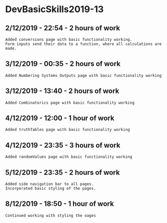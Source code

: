 # DevBasicSkills2019-13
## 2/12/2019 - 22:54 - 2 hours of work
    Added conversions page with basic functionality working.
    Form inputs send their data to a function, where all calculations are made.

## 3/12/2019 - 00:35 - 2 hours of work
    Added Numbering Systems Outputs page with basic functionality working

## 3/12/2019 - 13:40 - 2 hours of work
    Added Combinatorics page with basic functionality working

## 4/12/2019 - 12:00 - 1 hour of work
    Added truthTables page with basic functionality working

## 4/12/2019 - 23:35 - 3 hours of work
    Added randomValues page with basic functionality working

## 5/12/2019 - 23:35 - 2 hours of work
    Added side navigation bar to all pages.
    Incorporated basic styling of the pages.

## 8/12/2019 - 18:50 - 1 hour of work
    Continued working with styling the oages